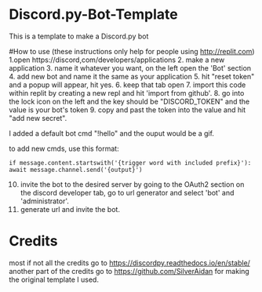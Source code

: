 # Discord.py-Bot-Template
This is a template to make a Discord.py bot

#How to use
(these instructions only help for people using http://replit.com)
1.open https://discord,com/developers/applications
2. make a new application
3. name it whatever you want, on the left open the 'Bot' section
4. add new bot and name it the same as your application
5. hit "reset token" and a popup will appear, hit yes.
6. keep that tab open
7. import this code within replit by creating a new repl and hit 'import from github'.
8. go into the lock icon on the left and the key should be "DISCORD_TOKEN" and the value is your bot's token
9. copy and past the token into the value and hit "add new secret".

I added a default bot cmd "!hello" and the ouput would be a gif.

to add new cmds, use this format: 

``if message.content.startswith('{trigger word with included prefix}'):
    await message.channel.send('{output}')``
    
10. invite the bot to the desired server by going to the OAuth2 section on the discord developer tab, go to url generator and select 'bot' and 'administrator'.
11. generate url and invite the bot.

# Credits
most if not all the credits go to https://discordpy.readthedocs.io/en/stable/
another part of the credits go to https://github.com/SilverAidan for making the original template I used.
